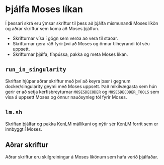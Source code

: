 # Þjálfa Moses líkan
Í þessari skrá eru ýmsar skriftur til þess að þjálfa mismunandi Moses líkön og aðrar skriftur sem koma að Moses þjálfun.

- Skrifturnar vísa í gögn sem verða að vera til staðar.
- Skrifturnar gera ráð fyrir því að Moses og önnur tilheyrandi tól séu uppsett.
- Skrifturnar þjálfa, fínpússa, pakka og meta Moses líkan.

## `run_in_singularity`
Skriftan hjúpar aðrar skriftur með því að keyra þær í gegnum docker/singularity geymi með Moses uppsett.
Það mikilvægasta sem hún gerir er að setja kerfisbreyturnar `MOSESDECODER` og `MOSESDECODER_TOOLS` sem vísa á uppsett Moses og önnur nauðsynleg tól fyrir Moses.

## `lm.sh`
Skriftan þjálfar og pakka KenLM mállíkani og nýtir sér KenLM forrit sem er innbyggt í Moses.

## Aðrar skriftur
Aðrar skriftur eru skilgreiningar á Moses líkönum sem hafa verið þjálfaðar.
